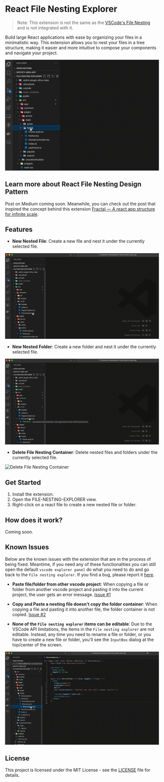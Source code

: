 # React File Nesting Explorer

> Note: This extension is not the same as the [VSCode's File Nesting](https://code.visualstudio.com/updates/v1_67#_explorer-file-nesting) and is not integrated with it.

Build large React applications with ease by organizing your files in a minimalistic way. This extension allows you to nest your files in a tree structure, making it easier and more intuitive to compose your components and navigate your project.

![React File Nesting Explorer](./docs/file-nesting-explorer-overview.gif)

## Learn more about React File Nesting Design Pattern

Post on Medium coming soon. Meanwhile, you can check out the post that inspired the concept behind this extension [Fractal — A react app structure for infinite scale](https://medium.com/hackernoon/fractal-a-react-app-structure-for-infinite-scale-4dab943092af).

## Features

- **New Nested File**: Create a new file and nest it under the currently selected file.

![New Nested File](./docs/file-nesting-explorer-showcase-new-file.gif)

- **New Nested Folder**: Create a new folder and nest it under the currently selected file.

![New Nested Folder](./docs/file-nesting-explorer-showcase-new-folder.gif)

- **Delete File Nesting Container**: Delete nested files and folders under the currently selected file.

![Delete File Nesting Container](./docs/file-nesting-explorer-showcase-delete-container.gif)

## Get Started

1. Install the extension.
2. Open the FILE-NESTING-EXPLORER view.
3. Right-click on a react file to create a new nested file or folder.

## How does it work?

Coming soon.

## Known Issues

Below are the known issues with the extension that are in the process of being fixed. Meantime, if you need any of these functionalities you can still open the default `vscode explorer panel` do what you need to do and go back to the `File nesting explorer`. If you find a bug, please report it [here](https://github.com/brucegroverlee/file-nesting-explorer/issues).

- **Paste file/folder from other vscode project**: When copying a file or folder from another vscode project and pasting it into the current project, the user gets an error message. [Issue #1](https://github.com/brucegroverlee/file-nesting-explorer/issues/1#issue-2716404277)

- **Copy and Paste a nesting file doesn't copy the folder container**: When copying a file and pasting it into another file, the folder container is not copied. [Issue #2](https://github.com/brucegroverlee/file-nesting-explorer/issues/2)

- **None of the `File nesting explorer` items can be editable**: Due to the VSCode API limitations, the items in the `File nesting explorer` are not editable. Instead, any time you need to rename a file or folder, or you have to create a new file or folder, you'll see the `InputBox` dialog at the top/center of the screen.

![InputBox Dialog](./docs/file-nesting-explorer-known-issues-rename.gif)

## License

This project is licensed under the MIT License - see the [LICENSE](LICENSE) file for details.
